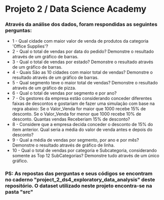 # Projeto 2 / Data Science Academy

### Através da análise dos dados, foram respondidas as seguintes perguntas:

- 1 - Qual cidade com maior valor de venda de produtos da categoria 'Office Supplies'?
- 2 - Qual o total de vendas por data do pedido? Demonstre o resultado através de um gráfico de barras.
- 3 - Qual o total de vendas por estado? Demonstre o resultado através de um gráfico de barras.
- 4 - Quais São as 10 cidades com maior total de vendas? Demonstre o resultado através de um gráfico de barras.
- 5 - Qual segmento teve o maior total de vendas? Demonstre o resultado através de um gráfico de pizza.
- 6 - Qual o total de vendas por segmento e por ano?
- 7 - Os  gestores  da  empresa  estão  considerando conceder  diferentes  faixas  de  descontos  e gostariam de fazer uma simulação com base na regra abaixo:
      Se o Valor_Venda for maior que 1000 recebe 15% de desconto.
      Se o Valor_Venda for menor que 1000 recebe 10% de desconto.
      Quantas vendas Receberiam 15% de desconto?
- 8 - Considere  que  a  empresa  decida  conceder  o  desconto  de  15%  do  item  anterior.  Qual seria a média do valor de venda antes e depois do desconto?
- 9 - Qual a média de vendas por segmento, por ano e por mês? Demonstre o resultado através de gráfico de linha.
- 10 - Qual o total de vendas por categoria e Subcategoria, considerando somente as Top 12 SubCategorias? Demonstre tudo através de um único gráfico.


### PS: As repostas das perguntas e seus códigos se encontram no caderno "project_2_ds4_exploratory_data_analysis" deste repositório. O dataset utilizado neste projeto encontra-se na pasta "src"
